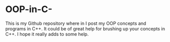# OOP-in-C-
This is my Github repository where in I post my OOP concepts and programs in C++.
It could be of great help for brushing up your concepts in C++.
I hope it really adds to some help.
